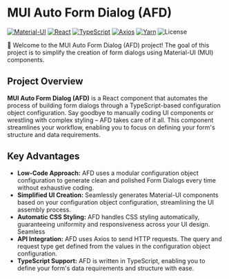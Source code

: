 # MUI Auto Form Dialog (AFD)
[![Material-UI](https://img.shields.io/badge/Material--UI-0081CB.svg?style=flat-square&logo=material-ui&logoColor=white)](https://mui.com/)
[![React](https://img.shields.io/badge/React-61DAFB.svg?style=flat-square&logo=react&logoColor=white)](https://reactjs.org/)
[![TypeScript](https://img.shields.io/badge/TypeScript-3178C6.svg?style=flat-square&logo=typescript&logoColor=white)](https://www.typescriptlang.org/)
[![Axios](https://img.shields.io/badge/Axios-5A2D81.svg?style=flat-square&logo=axios&logoColor=white)](https://axios-http.com/)
[![Yarn](https://img.shields.io/badge/Yarn-2C8EBB.svg?style=flat-square&logo=yarn&logoColor=white)](https://yarnpkg.com/)
![License](https://img.shields.io/badge/License-MIT-000000.svg?style=flat-square)

🚀 Welcome to the MUI Auto Form Dialog (AFD) project! The goal of this project is to simplify the creation of form dialogs using Material-UI (MUI) components.

## Project Overview
**MUI Auto Form Dialog (AFD)** is a React component that automates the process of building form dialogs through a TypeScript-based configuration object configuration. Say goodbye to manually coding UI components or wrestling with complex styling – AFD takes care of it all. This component streamlines your workflow, enabling you to focus on defining your form's structure and data requirements.

## Key Advantages
- **Low-Code Approach:** AFD uses a modular configuration object configuration to generate clean and polished Form Dialogs every time without exhaustive coding.
- **Simplified UI Creation:** Seamlessly generates Material-UI components based on your configuration object configuration, streamlining the UI assembly process.
- **Automatic CSS Styling:** AFD handles CSS styling automatically, guaranteeing uniformity and responsiveness across your UI design.
Seamless
- **API Integration:** AFD uses Axios to send HTTP requests. The query and request type get defined from the values in the configuration object configuration.
- **TypeScript Support:** AFD is written in TypeScript, enabling you to define your form's data requirements and structure with ease.